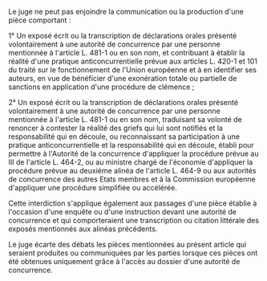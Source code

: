   

Le juge ne peut pas enjoindre la communication ou la production d'une pièce comportant :   

1° Un exposé écrit ou la transcription de déclarations orales présenté volontairement à une autorité de concurrence par une personne mentionnée à l'article L. 481-1 ou en son nom, et contribuant à établir la réalité d'une pratique anticoncurrentielle prévue aux articles L. 420-1 et 101 du traité sur le fonctionnement de l'Union européenne et à en identifier ses auteurs, en vue de bénéficier d'une exonération totale ou partielle de sanctions en application d'une procédure de clémence ; 


2° Un exposé écrit ou la transcription de déclarations orales présenté volontairement à une autorité de concurrence par une personne mentionnée à l'article L. 481-1 ou en son nom, traduisant sa volonté de renoncer à contester la réalité des griefs qui lui sont notifiés et la responsabilité qui en découle, ou reconnaissant sa participation à une pratique anticoncurrentielle et la responsabilité qui en découle, établi pour permettre à l'Autorité de la concurrence d'appliquer la procédure prévue au III de l'article L. 464-2, ou au ministre chargé de l'économie d'appliquer la procédure prévue au deuxième alinéa de l'article L. 464-9 ou aux autorités de concurrence des autres Etats membres et à la Commission européenne d'appliquer une procédure simplifiée ou accélérée. 


Cette interdiction s'applique également aux passages d'une pièce établie à l'occasion d'une enquête ou d'une instruction devant une autorité de concurrence et qui comporteraient une transcription ou citation littérale des exposés mentionnés aux alinéas précédents. 


Le juge écarte des débats les pièces mentionnées au présent article qui seraient produites ou communiquées par les parties lorsque ces pièces ont été obtenues uniquement grâce à l'accès au dossier d'une autorité de concurrence.



  
